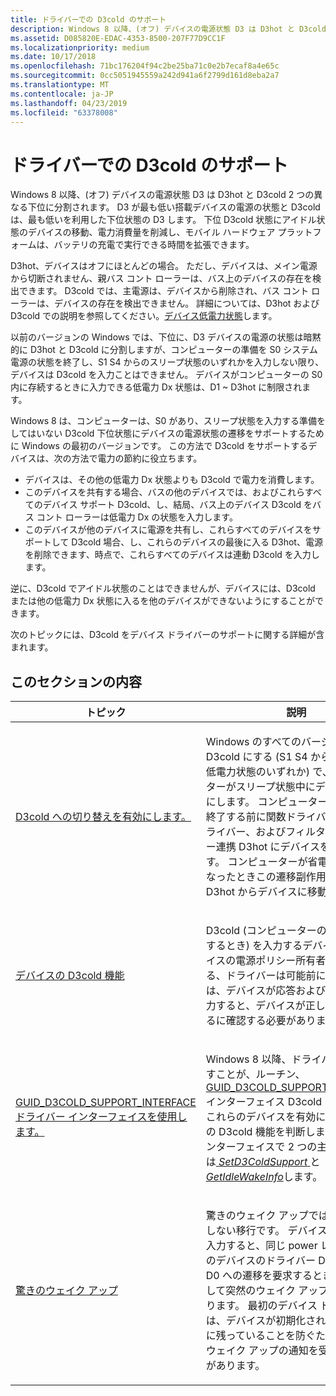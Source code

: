 ```yaml
---
title: ドライバーでの D3cold のサポート
description: Windows 8 以降、(オフ) デバイスの電源状態 D3 は D3hot と D3cold 2 つの異なる下位に分割されます。
ms.assetid: D085820E-EDAC-4353-8500-207F77D9CC1F
ms.localizationpriority: medium
ms.date: 10/17/2018
ms.openlocfilehash: 71bc176204f94c2be25ba71c0e2b7ecaf8a4e65c
ms.sourcegitcommit: 0cc5051945559a242d941a6f2799d161d8eba2a7
ms.translationtype: MT
ms.contentlocale: ja-JP
ms.lasthandoff: 04/23/2019
ms.locfileid: "63378008"
---
```

# <a name="supporting-d3cold-in-a-driver"></a>ドライバーでの D3cold のサポート


Windows 8 以降、(オフ) デバイスの電源状態 D3 は D3hot と D3cold 2 つの異なる下位に分割されます。 D3 が最も低い搭載デバイスの電源の状態と D3cold は、最も低いを利用した下位状態の D3 します。 下位 D3cold 状態にアイドル状態のデバイスの移動、電力消費量を削減し、モバイル ハードウェア プラットフォームは、バッテリの充電で実行できる時間を拡張できます。

D3hot、デバイスはオフにほとんどの場合。 ただし、デバイスは、メイン電源から切断されません、親バス コント ローラーは、バス上のデバイスの存在を検出できます。 D3cold では、主電源は、デバイスから削除され、バス コント ローラーは、デバイスの存在を検出できません。 詳細については、D3hot および D3cold での説明を参照してください。[デバイス低電力状態](device-sleeping-states.md)します。

以前のバージョンの Windows では、下位に、D3 デバイスの電源の状態は暗黙的に D3hot と D3cold に分割しますが、コンピューターの準備を S0 システム電源の状態を終了し、S1 S4 からのスリープ状態のいずれかを入力しない限り、デバイスは D3cold を入力ことはできません。 デバイスがコンピューターの S0 内に存続するときに入力できる低電力 Dx 状態は、D1 ~ D3hot に制限されます。

Windows 8 は、コンピューターは、S0 があり、スリープ状態を入力する準備をしてはいない D3cold 下位状態にデバイスの電源状態の遷移をサポートするために Windows の最初のバージョンです。 この方法で D3cold をサポートするデバイスは、次の方法で電力の節約に役立ちます。

-   デバイスは、その他の低電力 Dx 状態よりも D3cold で電力を消費します。
-   このデバイスを共有する場合、バスの他のデバイスでは、およびこれらすべてのデバイス サポート D3cold、し、結局、バス上のデバイス D3cold をバス コント ローラーは低電力 Dx の状態を入力します。
-   このデバイスが他のデバイスに電源を共有し、これらすべてのデバイスをサポートして D3cold 場合、し、これらのデバイスの最後に入る D3hot、電源を削除できます、時点で、これらすべてのデバイスは連動 D3cold を入力します。

逆に、D3cold でアイドル状態のことはできませんが、デバイスには、D3cold または他の低電力 Dx 状態に入るを他のデバイスができないようにすることができます。

次のトピックには、D3cold をデバイス ドライバーのサポートに関する詳細が含まれます。

## <a name="in-this-section"></a>このセクションの内容


<table>
<colgroup>
<col width="50%" />
<col width="50%" />
</colgroup>
<thead>
<tr class="header">
<th>トピック</th>
<th>説明</th>
</tr>
</thead>
<tbody>
<tr class="odd">
<td><p><a href="enabling-transitions-to-d3cold.md" data-raw-source="[Enabling Transitions to D3cold](enabling-transitions-to-d3cold.md)">D3cold への切り替えを有効にします。</a></p></td>
<td><p>Windows のすべてのバージョンでは、D3cold にする (S1 S4 から、システム低電力状態のいずれか) で、コンピューターがスリープ状態中にデバイスを有効にします。 コンピューターでは、S0 が終了する前に関数ドライバー、バス ドライバー、およびフィルター ドライバー連携 D3hot にデバイスを移動します。 コンピューターが省電力 Sx 状態になったときこの遷移副作用 D3cold D3hot からデバイスに移動します。</p></td>
</tr>
<tr class="even">
<td><p><a href="d3cold-capabilities-of-a-device.md" data-raw-source="[D3cold Capabilities of a Device](d3cold-capabilities-of-a-device.md)">デバイスの D3cold 機能</a></p></td>
<td><p>D3cold (コンピューターの S0 内に存続するとき) を入力するデバイスは、デバイスの電源ポリシー所有者 (PPO) である、ドライバーは可能前に、ドライバーは、デバイスが応答および D3cold を入力すると、デバイスが正しく動作しているに確認する必要があります。</p></td>
</tr>
<tr class="odd">
<td><p><a href="using-guid-d3cold-support-interface.md" data-raw-source="[Using the GUID_D3COLD_SUPPORT_INTERFACE Driver Interface](using-guid-d3cold-support-interface.md)">GUID_D3COLD_SUPPORT_INTERFACE ドライバー インターフェイスを使用します。</a></p></td>
<td><p>Windows 8 以降、ドライバーで呼び出すことが、ルーチン、 <a href="https://msdn.microsoft.com/library/windows/hardware/hh967714" data-raw-source="[GUID_D3COLD_SUPPORT_INTERFACE](https://msdn.microsoft.com/library/windows/hardware/hh967714)">GUID_D3COLD_SUPPORT_INTERFACE</a>インターフェイス D3cold を使用して、これらのデバイスを有効にしてデバイスの D3cold 機能を判断します。 このインターフェイスで 2 つの主なルーチンは<a href="https://msdn.microsoft.com/library/windows/hardware/hh967716" data-raw-source="[&lt;em&gt;SetD3ColdSupport&lt;/em&gt;](https://msdn.microsoft.com/library/windows/hardware/hh967716)"> <em>SetD3ColdSupport</em> </a>と<a href="https://msdn.microsoft.com/library/windows/hardware/hh967712" data-raw-source="[&lt;em&gt;GetIdleWakeInfo&lt;/em&gt;](https://msdn.microsoft.com/library/windows/hardware/hh967712)"> <em>GetIdleWakeInfo</em></a>します。</p></td>
</tr>
<tr class="even">
<td><p><a href="surprise-wake-up.md" data-raw-source="[Surprise Wake-Up](surprise-wake-up.md)">驚きのウェイク アップ</a></p></td>
<td><p>驚きのウェイク アップでは、D0 に予期しない移行です。 デバイス D3cold を入力すると、同じ power レール上の別のデバイスのドライバー D3cold から D0 への遷移を要求するときに副作用として突然のウェイク アップが発生があります。 最初のデバイス ドライバーは、デバイスが初期化されていない d0 に残っていることを防ぐために、突然のウェイク アップの通知を受け取る必要があります。</p></td>
</tr>
</tbody>
</table>

 

 

 




